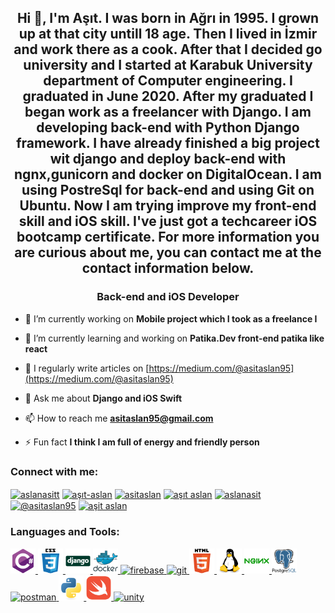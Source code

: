 <h2 align="center">Hi 👋, I'm Aşıt. I was born in Ağrı in 1995. I grown up at that city untill 18 age. Then I lived in İzmir and work there as a cook. After that I decided go university and I started at Karabuk University department of Computer engineering. I graduated in June 2020. After my graduated I began work as a freelancer with Django. I am developing back-end with Python Django framework. I have already finished a big project wit django and deploy back-end with ngnx,gunicorn and docker on DigitalOcean. I am using PostreSql for back-end and using Git on Ubuntu. Now I am trying improve my front-end skill and iOS skill. I've just got a techcareer iOS bootcamp certificate. For more information you are curious about me, you can contact me at the contact information below.</h2>
<h3 align="center">Back-end and iOS Developer</h3>

- 🔭 I’m currently working on **Mobile project which I took as a freelance I**

- 🌱 I’m currently learning and working on **Patika.Dev front-end patika like react**

- 📝 I regularly write articles on [https://medium.com/@asitaslan95](https://medium.com/@asitaslan95)

- 💬 Ask me about **Django and iOS Swift**

- 📫 How to reach me **asitaslan95@gmail.com**

- ⚡ Fun fact **I think I am full of energy and friendly person**

<h3 align="left">Connect with me:</h3>
<p align="left">
<a href="https://twitter.com/aslanasitt" target="blank"><img align="center" src="https://raw.githubusercontent.com/rahuldkjain/github-profile-readme-generator/master/src/images/icons/Social/twitter.svg" alt="aslanasitt" height="30" width="40" /></a>
<a href="https://www.linkedin.com/in/a%C5%9F%C4%B1t-aslan-b01622154/?originalSubdomain=tr" target="blank"><img align="center" src="https://raw.githubusercontent.com/rahuldkjain/github-profile-readme-generator/master/src/images/icons/Social/linked-in-alt.svg" alt="aşıt-aslan" height="30" width="40" /></a>
<a href="https://stackoverflow.com/users/17445392/asitaslan" target="blank"><img align="center" src="https://raw.githubusercontent.com/rahuldkjain/github-profile-readme-generator/master/src/images/icons/Social/stack-overflow.svg" alt="asitaslan" height="30" width="40" /></a>
<a href="https://www.facebook.com/profile.php?id=100025534425436" target="blank"><img align="center" src="https://raw.githubusercontent.com/rahuldkjain/github-profile-readme-generator/master/src/images/icons/Social/facebook.svg" alt="aşıt aslan" height="30" width="40" /></a>
<a href="https://instagram.com/aslanasit" target="blank"><img align="center" src="https://raw.githubusercontent.com/rahuldkjain/github-profile-readme-generator/master/src/images/icons/Social/instagram.svg" alt="aslanasit" height="30" width="40" /></a>
<a href="https://medium.com/@asitaslan95" target="blank"><img align="center" src="https://raw.githubusercontent.com/rahuldkjain/github-profile-readme-generator/master/src/images/icons/Social/medium.svg" alt="@asitaslan95" height="30" width="40" /></a>
<a href="https://www.youtube.com/channel/UCd3O4XYTx7i5MNu2hhluzgA" target="blank"><img align="center" src="https://raw.githubusercontent.com/rahuldkjain/github-profile-readme-generator/master/src/images/icons/Social/youtube.svg" alt="aşit aslan" height="30" width="40" /></a>
</p>

<h3 align="left">Languages and Tools:</h3>
<p align="left"> <a href="https://www.w3schools.com/cs/" target="_blank" rel="noreferrer"> <img src="https://raw.githubusercontent.com/devicons/devicon/master/icons/csharp/csharp-original.svg" alt="csharp" width="40" height="40"/> </a> <a href="https://www.w3schools.com/css/" target="_blank" rel="noreferrer"> <img src="https://raw.githubusercontent.com/devicons/devicon/master/icons/css3/css3-original-wordmark.svg" alt="css3" width="40" height="40"/> </a> <a href="https://www.djangoproject.com/" target="_blank" rel="noreferrer"> <img src="https://raw.githubusercontent.com/devicons/devicon/master/icons/django/django-original.svg" alt="django" width="40" height="40"/> </a> <a href="https://www.docker.com/" target="_blank" rel="noreferrer"> <img src="https://raw.githubusercontent.com/devicons/devicon/master/icons/docker/docker-original-wordmark.svg" alt="docker" width="40" height="40"/> </a> <a href="https://firebase.google.com/" target="_blank" rel="noreferrer"> <img src="https://www.vectorlogo.zone/logos/firebase/firebase-icon.svg" alt="firebase" width="40" height="40"/> </a> <a href="https://git-scm.com/" target="_blank" rel="noreferrer"> <img src="https://www.vectorlogo.zone/logos/git-scm/git-scm-icon.svg" alt="git" width="40" height="40"/> </a> <a href="https://www.w3.org/html/" target="_blank" rel="noreferrer"> <img src="https://raw.githubusercontent.com/devicons/devicon/master/icons/html5/html5-original-wordmark.svg" alt="html5" width="40" height="40"/> </a> <a href="https://www.linux.org/" target="_blank" rel="noreferrer"> <img src="https://raw.githubusercontent.com/devicons/devicon/master/icons/linux/linux-original.svg" alt="linux" width="40" height="40"/> </a> <a href="https://www.nginx.com" target="_blank" rel="noreferrer"> <img src="https://raw.githubusercontent.com/devicons/devicon/master/icons/nginx/nginx-original.svg" alt="nginx" width="40" height="40"/> </a> <a href="https://www.postgresql.org" target="_blank" rel="noreferrer"> <img src="https://raw.githubusercontent.com/devicons/devicon/master/icons/postgresql/postgresql-original-wordmark.svg" alt="postgresql" width="40" height="40"/> </a> <a href="https://postman.com" target="_blank" rel="noreferrer"> <img src="https://www.vectorlogo.zone/logos/getpostman/getpostman-icon.svg" alt="postman" width="40" height="40"/> </a> <a href="https://www.python.org" target="_blank" rel="noreferrer"> <img src="https://raw.githubusercontent.com/devicons/devicon/master/icons/python/python-original.svg" alt="python" width="40" height="40"/> </a> <a href="https://developer.apple.com/swift/" target="_blank" rel="noreferrer"> <img src="https://raw.githubusercontent.com/devicons/devicon/master/icons/swift/swift-original.svg" alt="swift" width="40" height="40"/> </a> <a href="https://unity.com/" target="_blank" rel="noreferrer"> <img src="https://www.vectorlogo.zone/logos/unity3d/unity3d-icon.svg" alt="unity" width="40" height="40"/> </a> </p>
